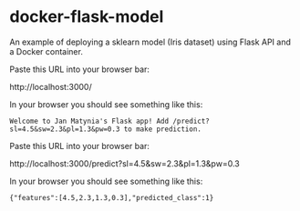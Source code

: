 # docker-flask-model
An example of deploying a sklearn model (Iris dataset) using Flask API and a Docker container.


Paste this URL into your browser bar:

http://localhost:3000/

In your browser you should see something like this:

```
Welcome to Jan Matynia's Flask app! Add /predict?sl=4.5&sw=2.3&pl=1.3&pw=0.3 to make prediction.
```

Paste this URL into your browser bar:

http://localhost:3000/predict?sl=4.5&sw=2.3&pl=1.3&pw=0.3

In your browser you should see something like this:

```
{"features":[4.5,2.3,1.3,0.3],"predicted_class":1}
```
